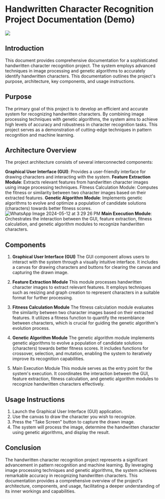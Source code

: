 # Handwritten Character Recognition Project Documentation (Demo)
![](https://img.shields.io/github/tag/pandao/editor.md.svg)
## Introduction
This document provides comprehensive documentation for a sophisticated handwritten character recognition project. The system employs advanced techniques in image processing and genetic algorithms to accurately identify handwritten characters. This documentation outlines the project's purpose, architecture, key components, and usage instructions.

## Purpose
The primary goal of this project is to develop an efficient and accurate system for recognizing handwritten characters. By combining image processing techniques with genetic algorithms, the system aims to achieve high levels of accuracy and robustness in character recognition tasks. This project serves as a demonstration of cutting-edge techniques in pattern recognition and machine learning.

## Architecture Overview
The project architecture consists of several interconnected components:

**Graphical User Interface (GUI)**: Provides a user-friendly interface for drawing characters and interacting with the system.
**Feature Extraction Module**: Extracts relevant features from handwritten character images using image processing techniques.
Fitness Calculation Module: Computes the fitness or similarity between two character images based on their extracted features.
**Genetic Algorithm Module**: Implements genetic algorithms to evolve and optimize a population of candidate solutions (characters) towards better fitness scores.
![WhatsApp Image 2024-05-12 at 3 29 26 PM](https://github.com/Moazosama2004/Handwritten_Recognition/assets/102158567/7a86c2c2-e1b0-4617-a1d1-82678d0335dc)
**Main Execution Module**: Orchestrates the interaction between the GUI, feature extraction, fitness calculation, and genetic algorithm modules to recognize handwritten characters.

## Components
1. **Graphical User Interface (GUI)**
The GUI component allows users to interact with the system through a visually intuitive interface. It includes a canvas for drawing characters and buttons for clearing the canvas and capturing the drawn image.

2. **Feature Extraction Module**
This module processes handwritten character images to extract relevant features. It employs techniques such as resizing and graph creation to represent characters in a suitable format for further processing.

3. **Fitness Calculation Module**
The fitness calculation module evaluates the similarity between two character images based on their extracted features. It utilizes a fitness function to quantify the resemblance between characters, which is crucial for guiding the genetic algorithm's evolution process.

4. **Genetic Algorithm Module**
The genetic algorithm module implements genetic algorithms to evolve a population of candidate solutions (characters) towards better fitness scores. It includes functions for crossover, selection, and mutation, enabling the system to iteratively improve its recognition capabilities.

6. Main Execution Module
This module serves as the entry point for the system's execution. It coordinates the interaction between the GUI, feature extraction, fitness calculation, and genetic algorithm modules to recognize handwritten characters effectively.

## Usage Instructions
1. Launch the Graphical User Interface (GUI) application.
2. Use the canvas to draw the character you wish to recognize.
3. Press the "Take Screen" button to capture the drawn image.
4. The system will process the image, determine the handwritten character using genetic algorithms, and display the result.

## Conclusion
The handwritten character recognition project represents a significant advancement in pattern recognition and machine learning. By leveraging image processing techniques and genetic algorithms, the system achieves remarkable accuracy in recognizing handwritten characters. This documentation provides a comprehensive overview of the project's architecture, components, and usage, facilitating a deeper understanding of its inner workings and capabilities.



